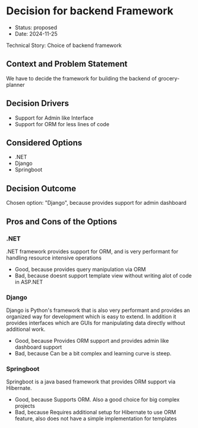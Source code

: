 # Decision for backend Framework

* Status: proposed
* Date: 2024-11-25

Technical Story: Choice of backend framework

## Context and Problem Statement

We have to decide the framework for building the backend of grocery-planner

## Decision Drivers

* Support for Admin like Interface
* Support for ORM for less lines of code

## Considered Options

* .NET
* Django
* Springboot

## Decision Outcome

Chosen option: "Django", because provides support for admin dashboard

## Pros and Cons of the Options

### .NET

.NET framework provides support for ORM, and is very performant for handling resource intensive operations

* Good, because provides query manipulation via ORM
* Bad, because doesnt support template view without writing alot of code in ASP.NET

### Django

Django is Python's framework that is also very performant and provides an organized way for development which is easy to extend. In addition it provides interfaces which are GUIs for manipulating data directly without additional work.

* Good, because Provides ORM support and provides admin like dashboard support 
* Bad, because Can be a bit complex and learning curve is steep.

### Springboot

Springboot is a java based framework that provides ORM support via Hibernate.

* Good, because Supports ORM. Also a good choice for big complex projects
* Bad, because Requires additional setup for Hibernate to use ORM feature, also does not have a simple implementation for templates
